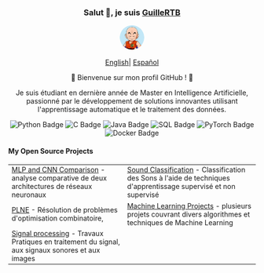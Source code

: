 

<div align="center">
    <h3>Salut 👋, je suis <a href="https://github.com/GuilleRTB">GuilleRTB</a></h3>
    <p align="center">
        <img src="https://github.com/GuilleRTB/GuilleRTB/blob/main/image/profil-modified.png" width="50" height="50" style="border-radius: 50%;" alt="My Profile Picture"/>    </p>
    <p align="center">
        <a href="https://github.com/GuilleRTB/GuilleRTB/blob/main/README.md"><span>English</span></a>|
        <a href="https://github.com/GuilleRTB/GuilleRTB/blob/main/README_ES.md"><span>Español</span></a>
    </p>
    <p>🌟 Bienvenue sur mon profil GitHub !
 🌟</p>
 <p>Je suis étudiant en dernière année de Master en Intelligence Artificielle, passionné par le développement de solutions innovantes utilisant l'apprentissage automatique et le traitement des données.</p>
 <!-- Ajout des badges -->
    <p align="center">
        <img src="https://img.shields.io/badge/Python-3776AB?style=for-the-badge&logo=python&logoColor=white" alt="Python Badge"/>
        <img src="https://img.shields.io/badge/C-00599C?style=for-the-badge&logo=c&logoColor=white" alt="C Badge"/>
        <img src="https://img.shields.io/badge/Java-007396?style=for-the-badge&logo=java&logoColor=white" alt="Java Badge"/>
        <img src="https://img.shields.io/badge/SQL-4479A1?style=for-the-badge&logo=postgresql&logoColor=white" alt="SQL Badge"/>
        <img src="https://img.shields.io/badge/PyTorch-EE4C2C?style=for-the-badge&logo=pytorch&logoColor=white" alt="PyTorch Badge"/>
    <img src="https://img.shields.io/badge/Docker-2496ED?style=for-the-badge&logo=docker&logoColor=white" alt="Docker Badge"/>
    </p>
    <h4 align="left">My Open Source Projects</h4>
    <table align="center">
        <tr>
            <td><a href="https://github.com/GuilleRTB/Computer-vision-Comparison-of-MLP-and-CNN">MLP and CNN Comparison</a> - analyse comparative de deux architectures de réseaux neuronaux</td>
            <td><a href="https://github.com/GuilleRTB/Classification-de-son-Apprentissage-Automatique">Sound Classification</a> - Classification des Sons à l'aide de techniques d'apprentissage supervisé et non supervisé</td>
        </tr>
        <tr>
            <td><a href="https://github.com/GuilleRTB/PLNE">PLNE</a> - Résolution de problèmes d'optimisation combinatoire,</td>
            <td><a href="https://github.com/GuilleRTB/Machine-Learning">Machine Learning Projects</a> - plusieurs projets couvrant divers algorithmes et techniques de Machine Learning</td>
        </tr>
        <tr>
            <td><a href="https://github.com/GuilleRTB/Traitement-Signal-Son-et-Image">Signal processing</a> - Travaux Pratiques en traitement du signal, aux signaux sonores et aux images</td>
        </tr>
    </table>
</div>